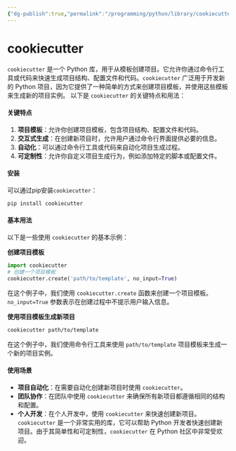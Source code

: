 ```yaml
---
{"dg-publish":true,"permalink":"/programming/python/library/cookiecutter/","contentClasses":".content svg {width: 100%; height: auto;}"}
---
```



# cookiecutter

`cookiecutter` 是一个 Python 库，用于从模板创建项目。它允许你通过命令行工具或代码来快速生成项目结构、配置文件和代码。`cookiecutter` 广泛用于开发新的 Python 项目，因为它提供了一种简单的方式来创建项目模板，并使用这些模板来生成新的项目实例。 以下是 `cookiecutter` 的关键特点和用法：

#### 关键特点

1. **项目模板**：允许你创建项目模板，包含项目结构、配置文件和代码。
2. **交互式生成**：在创建新项目时，允许用户通过命令行界面提供必要的信息。
3. **自动化**：可以通过命令行工具或代码来自动化项目生成过程。
4. **可定制性**：允许你自定义项目生成行为，例如添加特定的脚本或配置文件。

#### 安装

可以通过pip安装`cookiecutter`：

```bash
pip install cookiecutter
```

#### 基本用法

以下是一些使用 `cookiecutter` 的基本示例：

**创建项目模板**

```python
import cookiecutter
# 创建一个项目模板
cookiecutter.create('path/to/template', no_input=True)
```

在这个例子中，我们使用 `cookiecutter.create` 函数来创建一个项目模板。`no_input=True` 参数表示在创建过程中不提示用户输入信息。

**使用项目模板生成新项目**

```bash
cookiecutter path/to/template
```

在这个例子中，我们使用命令行工具来使用 `path/to/template` 项目模板来生成一个新的项目实例。

#### 使用场景

* **项目自动化**：在需要自动化创建新项目时使用 `cookiecutter`。
* **团队协作**：在团队中使用 `cookiecutter` 来确保所有新项目都遵循相同的结构和配置。
* **个人开发**：在个人开发中，使用 `cookiecutter` 来快速创建新项目。 `cookiecutter` 是一个非常实用的库，它可以帮助 Python 开发者快速创建新项目。由于其简单性和可定制性，`cookiecutter` 在 Python 社区中非常受欢迎。